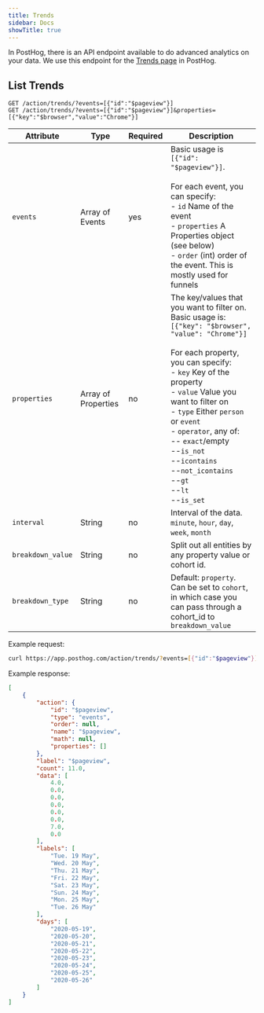 ```yaml
---
title: Trends
sidebar: Docs
showTitle: true
---
```



In PostHog, there is an API endpoint available to do advanced analytics on your data. We use this endpoint for the [Trends page](/docs/features/trends) in PostHog.

## List Trends

```shell
GET /action/trends/?events=[{"id":"$pageview"}]
GET /action/trends/?events=[{"id":"$pageview"}]&properties=[{"key":"$browser","value":"Chrome"}]
```
<span class="table-borders">

| Attribute | Type | Required | Description |
| --- | --- | --- | --------------------------------------------------------------------------------------------------------------------------------------------------- |
| `events` | Array of Events | yes | Basic usage is `[{"id": "$pageview"}]`.<br><br>For each event, you can specify:<br>- `id` Name of the event<br>- `properties` A Properties object (see below)<br>- `order` (int) order of the event. This is mostly used for funnels |
| `properties` | Array of Properties | no | The key/values that you want to filter on. Basic usage is: `[{"key": "$browser", "value": "Chrome"}]`<br><br>For each property, you can specify:<br>- `key` Key of the property<br>- `value` Value you want to filter on<br>- `type` Either `person` or `event`<br>- `operator`, any of: <br>-- `exact`/empty<br>--`is_not`<br>--`icontains`<br>--`not_icontains`<br>--`gt`<br>--`lt`<br>--`is_set` |
| `interval` | String | no | Interval of the data. `minute`, `hour`, `day`, `week`, `month`
| `breakdown_value` | String | no | Split out all entities by any property value or cohort id.  
| `breakdown_type` | String | no | Default: `property`. Can be set to `cohort`, in which case you can pass through a cohort_id to `breakdown_value`

</span>

Example request:

```bash
curl https://app.posthog.com/action/trends/?events=[{"id":"$pageview"}]
```

Example response:

```json
[
    {
        "action": {
            "id": "$pageview",
            "type": "events",
            "order": null,
            "name": "$pageview",
            "math": null,
            "properties": []
        },
        "label": "$pageview",
        "count": 11.0,
        "data": [
            4.0,
            0.0,
            0.0,
            0.0,
            0.0,
            0.0,
            7.0,
            0.0
        ],
        "labels": [
            "Tue. 19 May",
            "Wed. 20 May",
            "Thu. 21 May",
            "Fri. 22 May",
            "Sat. 23 May",
            "Sun. 24 May",
            "Mon. 25 May",
            "Tue. 26 May"
        ],
        "days": [
            "2020-05-19",
            "2020-05-20",
            "2020-05-21",
            "2020-05-22",
            "2020-05-23",
            "2020-05-24",
            "2020-05-25",
            "2020-05-26"
        ]
    }
]
```